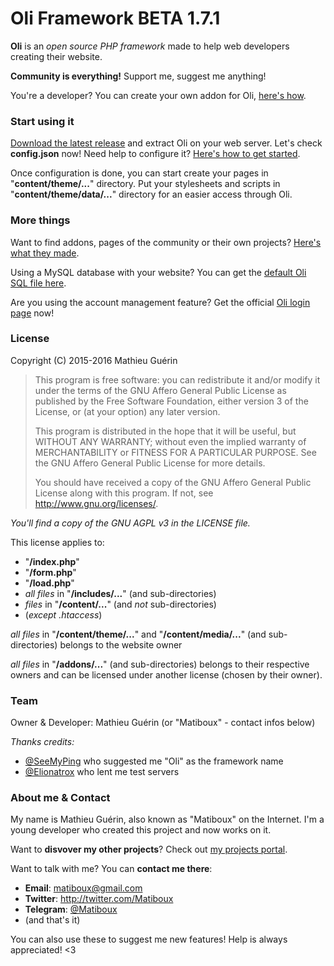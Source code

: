 # Oli Framework BETA 1.7.1

**Oli** is an *open source PHP framework* made to help web developers creating their website.

**Community is everything!**
Support me, suggest me anything!

You're a developer? You can create your own addon for Oli, [here's how](#).

### Start using it

[Download the latest release](https://github.com/OliFramework/Oli/releases/latest) and extract Oli on your web server.
Let's check **config.json** now! Need help to configure it? [Here's how to get started](https://github.com/OliFramework/Oli/wiki/Get-started).

Once configuration is done, you can start create your pages in "**content/theme/...**" directory. Put your stylesheets and scripts in "**content/theme/data/...**" directory for an easier access through Oli.

### More things

Want to find addons, pages of the community or their own projects? [Here's what they made](https://github.com/OliFramework/Oli/wiki/Created-by-the-community).

Using a MySQL database with your website? You can get the [default Oli SQL file here](#).

Are you using the account management feature? Get the official [Oli login page](https://gist.github.com/matiboux/38f1057947c26b8ccf234da8b47e20b3) now!

### License

Copyright (C) 2015-2016 Mathieu Guérin
> This program is free software: you can redistribute it and/or modify it under the terms of the GNU Affero General Public License as published by the Free Software Foundation, either version 3 of the License, or (at your option) any later version.
> 
> This program is distributed in the hope that it will be useful, but WITHOUT ANY WARRANTY; without even the implied warranty of MERCHANTABILITY or FITNESS FOR A PARTICULAR PURPOSE. See the GNU Affero General Public License for more details.
> 
> You should have received a copy of the GNU Affero General Public License along with this program. If not, see <http://www.gnu.org/licenses/>.

*You'll find a copy of the GNU AGPL v3 in the LICENSE file.*

This license applies to:

- "**/index.php**"
- "**/form.php**"
- "**/load.php**"
- *all files* in "**/includes/...**" (and sub-directories)
- *files* in "**/content/...**" (and *not* sub-directories)
- (*except .htaccess*)

*all files* in "**/content/theme/...**" and "**/content/media/...**" (and sub-directories) belongs to the website owner

*all files* in "**/addons/...**" (and sub-directories) belongs to their respective owners and can be licensed under another license (chosen by their owner).

### Team

Owner & Developer: Mathieu Guérin (or "Matiboux" - contact infos below)

*Thanks credits:*

- [@SeeMyPing](https://twitter.com/SeeMyPing) who suggested me "Oli" as the framework name
- [@Elionatrox](https://twitter.com/Elionatrox) who lent me test servers

### About me & Contact

My name is Mathieu Guérin, also known as "Matiboux" on the Internet.
I'm a young developer who created this project and now works on it.

Want to **disvover my other projects**?
Check out [my projects portal](http://projects.matiboux.com/).

Want to talk with me? You can **contact me there**:

 - **Email**: [matiboux@gmail.com](mailto:matiboux@gmail.com)
 - **Twitter**: http://twitter.com/Matiboux
 - **Telegram**: [@Matiboux](http://telegram.me/Matiboux)
 - (and that's it)

You can also use these to suggest me new features!
Help is always appreciated! <3